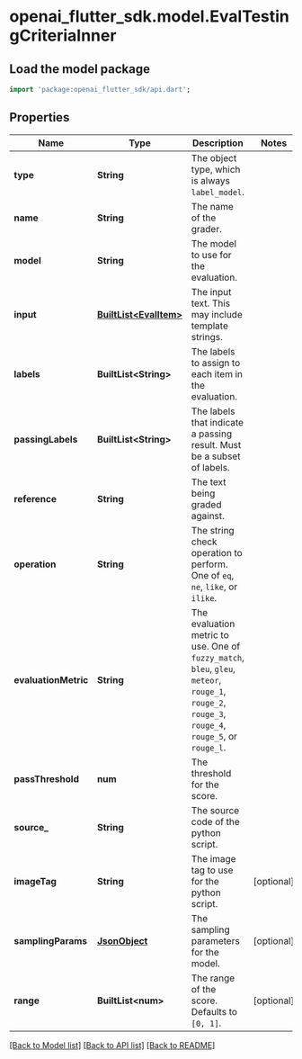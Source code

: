 # openai_flutter_sdk.model.EvalTestingCriteriaInner

## Load the model package
```dart
import 'package:openai_flutter_sdk/api.dart';
```

## Properties
Name | Type | Description | Notes
------------ | ------------- | ------------- | -------------
**type** | **String** | The object type, which is always `label_model`. | 
**name** | **String** | The name of the grader. | 
**model** | **String** | The model to use for the evaluation. | 
**input** | [**BuiltList&lt;EvalItem&gt;**](EvalItem.md) | The input text. This may include template strings. | 
**labels** | **BuiltList&lt;String&gt;** | The labels to assign to each item in the evaluation. | 
**passingLabels** | **BuiltList&lt;String&gt;** | The labels that indicate a passing result. Must be a subset of labels. | 
**reference** | **String** | The text being graded against. | 
**operation** | **String** | The string check operation to perform. One of `eq`, `ne`, `like`, or `ilike`. | 
**evaluationMetric** | **String** | The evaluation metric to use. One of `fuzzy_match`, `bleu`, `gleu`, `meteor`, `rouge_1`, `rouge_2`, `rouge_3`, `rouge_4`, `rouge_5`, or `rouge_l`. | 
**passThreshold** | **num** | The threshold for the score. | 
**source_** | **String** | The source code of the python script. | 
**imageTag** | **String** | The image tag to use for the python script. | [optional] 
**samplingParams** | [**JsonObject**](.md) | The sampling parameters for the model. | [optional] 
**range** | **BuiltList&lt;num&gt;** | The range of the score. Defaults to `[0, 1]`. | [optional] 

[[Back to Model list]](../README.md#documentation-for-models) [[Back to API list]](../README.md#documentation-for-api-endpoints) [[Back to README]](../README.md)


